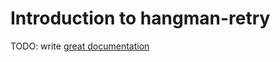# Introduction to hangman-retry

TODO: write [great documentation](http://jacobian.org/writing/what-to-write/)
